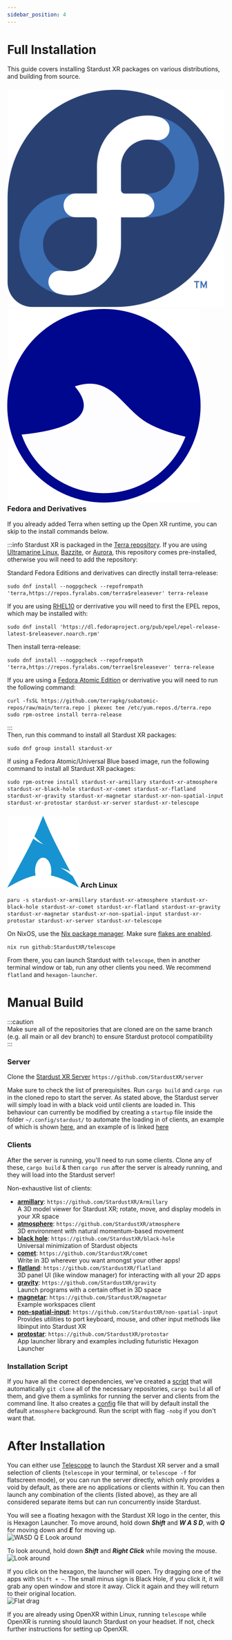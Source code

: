 ```yaml
---
sidebar_position: 4
---
```

# Full Installation 

This guide covers installing Stardust XR packages on various distributions, and building from source.

<h3>
  <img 
    src="/img/docs/Fedora_logo.svg" 
    alt="Fedora Logo" 
    style={{ verticalAlign: 'middle', height: '1em', marginRight: '0.5em' }} 
  />
  <img 
    src="/img/docs/ultramarine-logo.svg" 
    alt="Ultramarine Logo" 
    style={{ verticalAlign: 'middle', height: '1em', marginRight: '0.5em' }} 
  />
  Fedora and Derivatives
</h3>

If you already added Terra when setting up the Open XR runtime, you can skip to the install commands below.

:::info
Stardust XR is packaged in the [Terra repository](https://terra.fyralabs.com/). If you are using [Ultramarine Linux](https://ultramarine-linux.org), [Bazzite](https://bazzite.gg), or [Aurora](https://getaurora.dev), this repository comes pre-installed, otherwise you will need to add the repository:

Standard Fedora Editions and derivatives can directly install terra-release:
```
sudo dnf install --nogpgcheck --repofrompath 'terra,https://repos.fyralabs.com/terra$releasever' terra-release
```

If you are using [RHEL10](https://www.redhat.com/en/technologies/linux-platforms/enterprise-linux-10) or derrivative you will need to first the EPEL repos, which may be installed with:
```
sudo dnf install 'https://dl.fedoraproject.org/pub/epel/epel-release-latest-$releasever.noarch.rpm'
```

Then install terra-release:

```
sudo dnf install --nogpgcheck --repofrompath 'terra,https://repos.fyralabs.com/terrael$releasever' terra-release
```

If you are using a [Fedora Atomic Edition](https://fedoraproject.org/atomic-desktops/) or derrivative you will need to run the following command:
```
curl -fsSL https://github.com/terrapkg/subatomic-repos/raw/main/terra.repo | pkexec tee /etc/yum.repos.d/terra.repo
sudo rpm-ostree install terra-release
```
:::  
Then, run this command to install all Stardust XR packages:
```
sudo dnf group install stardust-xr
```

If using a Fedora Atomic/Universal Blue based image, run the following command to install all Stardust XR packages:

```
sudo rpm-ostree install stardust-xr-armillary stardust-xr-atmosphere stardust-xr-black-hole stardust-xr-comet stardust-xr-flatland stardust-xr-gravity stardust-xr-magnetar stardust-xr-non-spatial-input stardust-xr-protostar stardust-xr-server stardust-xr-telescope
```
<h3>
  <img src="/img/docs/arch.png" alt="Logo" style={{ verticalAlign: 'middle', height: '1em', marginRight: '0.5em' }} />
  Arch Linux 
</h3>

```
paru -s stardust-xr-armillary stardust-xr-atmosphere stardust-xr-black-hole stardust-xr-comet stardust-xr-flatland stardust-xr-gravity stardust-xr-magnetar stardust-xr-non-spatial-input stardust-xr-protostar stardust-xr-server stardust-xr-telescope
```

On NixOS, use the [Nix package manager](https://nixos.org/download/#nix-install-linux). Make sure [flakes are enabled](https://nixos.wiki/wiki/flakes).
```
nix run github:StardustXR/telescope
```

From there, you can launch Stardust with `telescope`, then in another terminal window or tab, run any other clients you need. We recommend `flatland` and `hexagon-launcher`.

# Manual Build  
:::caution  
Make sure all of the repositories that are cloned are on the same branch (e.g. all main or all dev branch) to ensure Stardust protocol compatibility  
:::
### Server

Clone the [Stardust XR Server](https://github.com/StardustXR/server) `https://github.com/StardustXR/server`

Make sure to check the list of prerequisites. Run `cargo build` and `cargo run` in the cloned repo to start the server. As stated above, the Stardust server will simply load in with a black void until clients are loaded in. This behaviour can currently be modified by creating a `startup` file inside the folder `~/.config/stardust/` to automate the loading in of clients, an example of which is shown [here](https://youtu.be/c6RyEYDz2iw?si=pL1zffNVsWocZHrc&t=788), and an example of is linked [here](https://github.com/cyberneticmelon/usefulscripts/blob/main/startup)

### Clients

After the server is running, you'll need to run some clients. Clone any of these, `cargo build` & then `cargo run` after the server is already running, and they will load into the Stardust server!  

Non-exhaustive list of clients:
- [**armillary**](https://github.com/StardustXR/Armillary): `https://github.com/StardustXR/Armillary`  
A 3D model viewer for Stardust XR; rotate, move, and display models in your XR space
- [**atmosphere**](https://github.com/StardustXR/atmosphere): `https://github.com/StardustXR/atmosphere`  
3D environment with natural momentum-based movement
- [**black hole**](https://github.com/StardustXR/black-hole): `https://github.com/StardustXR/black-hole`  
Universal minimization of Stardust objects
- [**comet**](https://github.com/StardustXR/comet): `https://github.com/StardustXR/comet`  
Write in 3D wherever you want amongst your other apps!
- [**flatland**](https://github.com/StardustXR/flatland): `https://github.com/StardustXR/flatland`  
3D panel UI (like window manager) for interacting with all your 2D apps
- [**gravity**](https://github.com/StardustXR/gravity): `https://github.com/StardustXR/gravity`  
Launch programs with a certain offset in 3D space
- [**magnetar**](https://github.com/StardustXR/magnetar): `https://github.com/StardustXR/magnetar`  
Example workspaces client
- [**non-spatial-input**](https://github.com/StardustXR/non-spatial-input): `https://github.com/StardustXR/non-spatial-input`  
Provides utilities to port keyboard, mouse, and other input methods like libinput into Stardust XR
- [**protostar**](https://github.com/StardustXR/protostar): `https://github.com/StardustXR/protostar`  
App launcher library and examples including futuristic Hexagon Launcher

### Installation Script

If you have all the correct dependencies, we've created a [script](https://github.com/cyberneticmelon/usefulscripts/blob/main/stardustxr_setup.sh) that will automatically `git clone` all of the necessary repositories, `cargo build` all of them, and give them a symlinks for running the server and clients from the command line. It also creates a [config](https://github.com/cyberneticmelon/usefulscripts/blob/main/startup) file that will by default install the default `atmosphere` background. Run the script with flag `-nobg` if you don't want that.

# After Installation

You can either use [Telescope](Quickstart) to launch the Stardust XR server and a small selection of clients (`telescope` in your terminal, or `telescope -f` for flatscreen mode), or you can run the server directly, which only provides a void by default, as there are no applications or clients within it. You can then launch any combination of the clients (listed above), as they are all considered separate items but can run concurrently inside Stardust.

You will see a floating hexagon with the Stardust XR logo in the center, this is Hexagon Launcher.
To move around, hold down ***Shift*** and ***W A S D***, with ***Q*** for moving down and ***E*** for moving up.  
![WASD Q E Look around](/img/updated_flat_wasd.GIF)

To look around, hold down ***Shift*** and ***Right Click*** while moving the mouse.  
![Look around](/img/updated_flat_look.GIF)

If you click on the hexagon, the launcher will open. Try dragging one of the apps with `Shift + ~`. The small minus sign is Black Hole, if you click it, it will grab any open window and store it away. Click it again and they will return to their original location.  
![Flat drag](/img/updated_flat_drag.GIF)

If you are already using OpenXR within Linux, running `telescope` while OpenXR is running should launch Stardust on your headset. If not, check further instructions for setting up OpenXR.
